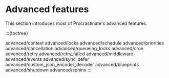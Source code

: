 # Advanced features

This section introduces most of Procrastinate's advanced features.

:::{toctree}

advanced/context
advanced/locks
advanced/schedule
advanced/priorities
advanced/cancellation
advanced/queueing_locks
advanced/cron
advanced/retry
advanced/retry_failed
advanced/middleware
advanced/events
advanced/sync_defer
advanced/custom_json_encoder_decoder
advanced/blueprints
advanced/shutdown
advanced/sphinx
:::
